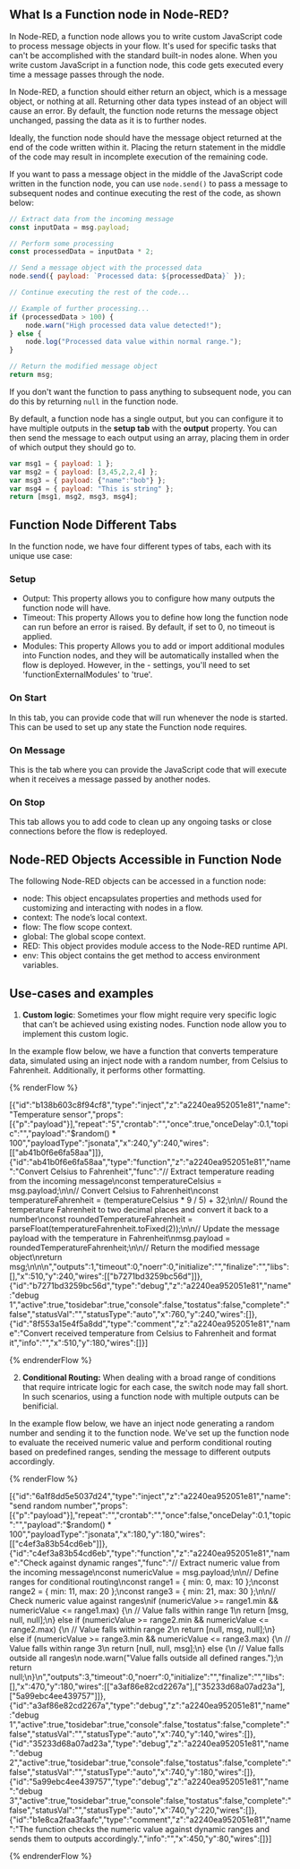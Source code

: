 ## What Is a Function node in Node-RED?

In Node-RED, a function node allows you to write custom JavaScript code to process message objects in your flow. It's used for specific tasks that can't be accomplished with the standard built-in nodes alone. When you write custom JavaScript in a function node, this code gets executed every time a message passes through the node.

In Node-RED, a function should either return an object, which is a message object, or nothing at all. Returning other data types instead of an object will cause an error. By default, the function node returns the message object unchanged, passing the data as it is to further nodes.

Ideally, the function node should have the message object returned at the end of the code written within it. Placing the return statement in the middle of the code may result in incomplete execution of the remaining code.

If you want to pass a message object in the middle of the JavaScript code written in the function node, you can use `node.send()` to pass a message to subsequent nodes and continue executing the rest of the code, as shown below:

```javascript
// Extract data from the incoming message
const inputData = msg.payload;

// Perform some processing
const processedData = inputData * 2;

// Send a message object with the processed data
node.send({ payload: `Processed data: ${processedData}` });

// Continue executing the rest of the code...

// Example of further processing...
if (processedData > 100) {
    node.warn("High processed data value detected!");
} else {
    node.log("Processed data value within normal range.");
}

// Return the modified message object
return msg;

```

If you don't want the function to pass anything to subsequent node, you can do this by returning `null` in the function node.

By default, a function node has a single output, but you can configure it to have multiple outputs in the **setup tab** with the **output** property. You can then send the message to each output using an array, placing them in order of which output they should go to.

```javascript
var msg1 = { payload: 1 };
var msg2 = { payload: [3,45,2,2,4] };
var msg3 = { payload: {"name":"bob"} };
var msg4 = { payload: "This is string" };
return [msg1, msg2, msg3, msg4];
```

## Function Node Different Tabs
In the function node, we have four different types of tabs, each with its unique use case:

### Setup

- Output: This property allows you to configure how many outputs the function node will have.
- Timeout: This property Allows you to define how long the function node can run before an error is raised. By default, if set to 0, no timeout is applied.
- Modules: This property Allows you to add or import additional modules into Function nodes, and they will be automatically installed when the flow is deployed. However, in the - settings, you'll need to set 'functionExternalModules' to 'true'.

### On Start

In this tab, you can provide code that will run whenever the node is started. This can be used to set up any state the Function node requires.

### On Message

This is the tab where you can provide the JavaScript code that will execute when it receives a message passed by another nodes.

### On Stop

This tab allows you to add code to clean up any ongoing tasks or close connections before the flow is redeployed.

## Node-RED Objects Accessible in Function Node

The following Node-RED objects can be accessed in a function node:

- node: This object encapsulates properties and methods used for customizing and interacting with nodes in a flow.
- context: The node’s local context.
- flow: The flow scope context.
- global: The global scope context.
- RED: This object provides module access to the Node-RED runtime API.
- env: This object contains the get method to access environment variables.

## Use-cases and examples

1. **Custom logic**: Sometimes your flow might require very specific logic that can’t be achieved using existing nodes. Function node allow you to implement this custom logic.

In the example flow below, we have a function that converts temperature data, simulated using an inject node with a random number, from Celsius to Fahrenheit. Additionally, it performs other formatting.

{% renderFlow %}

[{"id":"b138b603c8f94cf8","type":"inject","z":"a2240ea952051e81","name":"Temperature sensor","props":[{"p":"payload"}],"repeat":"5","crontab":"","once":true,"onceDelay":0.1,"topic":"","payload":"$random() * 100","payloadType":"jsonata","x":240,"y":240,"wires":[["ab41b0f6e6fa58aa"]]},{"id":"ab41b0f6e6fa58aa","type":"function","z":"a2240ea952051e81","name":"Convert Celsius to Fahrenheit","func":"// Extract temperature reading from the incoming message\nconst temperatureCelsius = msg.payload;\n\n// Convert Celsius to Fahrenheit\nconst temperatureFahrenheit = (temperatureCelsius * 9 / 5) + 32;\n\n// Round the temperature Fahrenheit to two decimal places and convert it back to a number\nconst roundedTemperatureFahrenheit = parseFloat(temperatureFahrenheit.toFixed(2));\n\n// Update the message payload with the temperature in Fahrenheit\nmsg.payload = roundedTemperatureFahrenheit;\n\n// Return the modified message object\nreturn msg;\n\n\n","outputs":1,"timeout":0,"noerr":0,"initialize":"","finalize":"","libs":[],"x":510,"y":240,"wires":[["b7271bd3259bc56d"]]},{"id":"b7271bd3259bc56d","type":"debug","z":"a2240ea952051e81","name":"debug 1","active":true,"tosidebar":true,"console":false,"tostatus":false,"complete":"false","statusVal":"","statusType":"auto","x":760,"y":240,"wires":[]},{"id":"8f553a15e4f5a8dd","type":"comment","z":"a2240ea952051e81","name":"Convert received temperature from Celsius to Fahrenheit and format it","info":"","x":510,"y":180,"wires":[]}]

{% endrenderFlow %}

2. **Conditional Routing:** When dealing with a broad range of conditions that require intricate logic for each case, the switch node may fall short. In such scenarios, using a function node with multiple outputs can be benificial.

In the example flow below, we have an inject node generating a random number and sending it to the function node. We've set up the function node to evaluate the received numeric value and perform conditional routing based on predefined ranges, sending the message to different outputs accordingly.

{% renderFlow %}

[{"id":"6a1f8dd5e5037d24","type":"inject","z":"a2240ea952051e81","name":"send random number","props":[{"p":"payload"}],"repeat":"","crontab":"","once":false,"onceDelay":0.1,"topic":"","payload":"$random() * 100","payloadType":"jsonata","x":180,"y":180,"wires":[["c4ef3a83b54cd6eb"]]},{"id":"c4ef3a83b54cd6eb","type":"function","z":"a2240ea952051e81","name":"Check against dynamic ranges","func":"// Extract numeric value from the incoming message\nconst numericValue = msg.payload;\n\n// Define ranges for conditional routing\nconst range1 = { min: 0, max: 10 };\nconst range2 = { min: 11, max: 20 };\nconst range3 = { min: 21, max: 30 };\n\n// Check numeric value against ranges\nif (numericValue >= range1.min && numericValue <= range1.max) {\n    // Value falls within range 1\n    return [msg, null, null];\n} else if (numericValue >= range2.min && numericValue <= range2.max) {\n    // Value falls within range 2\n    return [null, msg, null];\n} else if (numericValue >= range3.min && numericValue <= range3.max) {\n    // Value falls within range 3\n    return [null, null, msg];\n} else {\n    // Value falls outside all ranges\n    node.warn(\"Value falls outside all defined ranges.\");\n    return null;\n}\n","outputs":3,"timeout":0,"noerr":0,"initialize":"","finalize":"","libs":[],"x":470,"y":180,"wires":[["a3af86e82cd2267a"],["35233d68a07ad23a"],["5a99ebc4ee439757"]]},{"id":"a3af86e82cd2267a","type":"debug","z":"a2240ea952051e81","name":"debug 1","active":true,"tosidebar":true,"console":false,"tostatus":false,"complete":"false","statusVal":"","statusType":"auto","x":740,"y":140,"wires":[]},{"id":"35233d68a07ad23a","type":"debug","z":"a2240ea952051e81","name":"debug 2","active":true,"tosidebar":true,"console":false,"tostatus":false,"complete":"false","statusVal":"","statusType":"auto","x":740,"y":180,"wires":[]},{"id":"5a99ebc4ee439757","type":"debug","z":"a2240ea952051e81","name":"debug 3","active":true,"tosidebar":true,"console":false,"tostatus":false,"complete":"false","statusVal":"","statusType":"auto","x":740,"y":220,"wires":[]},{"id":"b1e8ca2faa3faafc","type":"comment","z":"a2240ea952051e81","name":"The function checks the numeric value against dynamic ranges and sends them to outputs accordingly.","info":"","x":450,"y":80,"wires":[]}]

{% endrenderFlow %}
